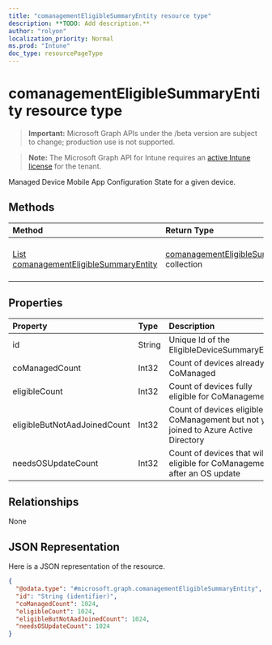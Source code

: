 ```yaml
---
title: "comanagementEligibleSummaryEntity resource type"
description: **TODO: Add description.**
author: "rolyon"
localization_priority: Normal
ms.prod: "Intune"
doc_type: resourcePageType
---
```


# comanagementEligibleSummaryEntity resource type

> **Important:** Microsoft Graph APIs under the /beta version are subject to change; production use is not supported.

> **Note:** The Microsoft Graph API for Intune requires an [active Intune license](https://go.microsoft.com/fwlink/?linkid=839381) for the tenant.

Managed Device Mobile App Configuration State for a given device.

## Methods
|Method|Return Type|Description|
|:---|:---|:---|
|[List comanagementEligibleSummaryEntity](../api/intune-device-comanagementEligibleSummaryEntity-list.md)|[comanagementEligibleSummaryEntity](../resources/intune-device-comanagementEligibleSummaryEntity.md) collection|List properties and relationships of the [comanagementEligibleSummaryEntity](../resources/intune-device-comanagementEligibleSummaryEntity.md) objects.|

## Properties
|Property|Type|Description|
|:---|:---|:---|
|id|String|Unique Id of the EligibleDeviceSummaryEntity|
|coManagedCount|Int32|Count of devices already CoManaged|
|eligibleCount|Int32|Count of devices fully eligible for CoManagement|
|eligibleButNotAadJoinedCount|Int32|Count of devices eligible for CoManagement but not yet joined to Azure Active Directory|
|needsOSUpdateCount|Int32|Count of devices that will be eligible for CoManagement after an OS update|

## Relationships
None

## JSON Representation
Here is a JSON representation of the resource.
<!-- {
  "blockType": "resource",
  "keyProperty": "id",
  "@odata.type": "microsoft.graph.comanagementEligibleSummaryEntity"
}
-->
``` json
{
  "@odata.type": "#microsoft.graph.comanagementEligibleSummaryEntity",
  "id": "String (identifier)",
  "coManagedCount": 1024,
  "eligibleCount": 1024,
  "eligibleButNotAadJoinedCount": 1024,
  "needsOSUpdateCount": 1024
}
```

